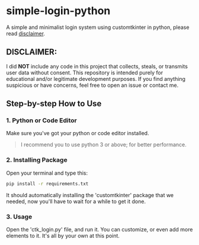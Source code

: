 # simple-login-python
A simple and minimalist login system using customtkinter in python, please read [disclaimer](#disclaimer).

## DISCLAIMER:
I did **NOT** include any code in this project that collects, steals, or transmits user data without consent. This repository is intended purely for educational and/or legitimate development purposes. If you find anything suspicious or have concerns, feel free to open an issue or contact me.

## Step-by-step How to Use
### 1. Python or Code Editor
Make sure you've got your python or code editor installed.
> I recommend you to use python 3 or above; for better performance.

### 2. Installing Package
Open your terminal and type this:
```bash
pip install -r requirements.txt
```
It should automatically installing the 'customtkinter' package that we needed, now you'll have to wait for a while to get it done.

### 3. Usage
Open the 'ctk_login.py' file, and run it. You can customize, or even add more elements to it. It's all by your own at this point.
